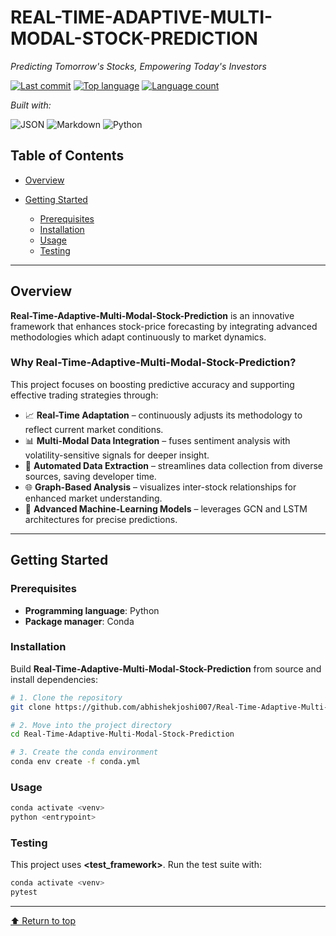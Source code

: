 # REAL-TIME-ADAPTIVE-MULTI-MODAL-STOCK-PREDICTION

*Predicting Tomorrow's Stocks, Empowering Today's Investors*

[![Last commit](https://img.shields.io/github/last-commit/abhishekjoshi007/Real-Time-Adaptive-Multi-Modal-Stock-Prediction?style=flat\&logo=git\&logoColor=white\&color=0080ff)](https://github.com/abhishekjoshi007/Real-Time-Adaptive-Multi-Modal-Stock-Prediction/commits/main)
[![Top language](https://img.shields.io/github/languages/top/abhishekjoshi007/Real-Time-Adaptive-Multi-Modal-Stock-Prediction?style=flat\&color=0080ff)](https://github.com/abhishekjoshi007/Real-Time-Adaptive-Multi-Modal-Stock-Prediction/search?l=python)
[![Language count](https://img.shields.io/github/languages/count/abhishekjoshi007/Real-Time-Adaptive-Multi-Modal-Stock-Prediction?style=flat\&color=0080ff)](https://github.com/abhishekjoshi007/Real-Time-Adaptive-Multi-Modal-Stock-Prediction)

*Built with:*

![JSON](https://img.shields.io/badge/JSON-000000.svg?style=flat\&logo=JSON\&logoColor=white)
![Markdown](https://img.shields.io/badge/Markdown-000000.svg?style=flat\&logo=Markdown\&logoColor=white)
![Python](https://img.shields.io/badge/Python-3776AB.svg?style=flat\&logo=Python\&logoColor=white)


## Table of Contents

* [Overview](#overview)
* [Getting Started](#getting-started)

  * [Prerequisites](#prerequisites)
  * [Installation](#installation)
  * [Usage](#usage)
  * [Testing](#testing)

---

## Overview

**Real-Time-Adaptive-Multi-Modal-Stock-Prediction** is an innovative framework that enhances stock-price forecasting by integrating advanced methodologies which adapt continuously to market dynamics.

### Why Real-Time-Adaptive-Multi-Modal-Stock-Prediction?

This project focuses on boosting predictive accuracy and supporting effective trading strategies through:

* 📈 **Real-Time Adaptation** – continuously adjusts its methodology to reflect current market conditions.
* 📊 **Multi-Modal Data Integration** – fuses sentiment analysis with volatility-sensitive signals for deeper insight.
* 🤖 **Automated Data Extraction** – streamlines data collection from diverse sources, saving developer time.
* 🌐 **Graph-Based Analysis** – visualizes inter-stock relationships for enhanced market understanding.
* 🧠 **Advanced Machine-Learning Models** – leverages GCN and LSTM architectures for precise predictions.

---

## Getting Started

### Prerequisites

* **Programming language**: Python
* **Package manager**: Conda

### Installation

Build **Real-Time-Adaptive-Multi-Modal-Stock-Prediction** from source and install dependencies:

```sh
# 1. Clone the repository
git clone https://github.com/abhishekjoshi007/Real-Time-Adaptive-Multi-Modal-Stock-Prediction

# 2. Move into the project directory
cd Real-Time-Adaptive-Multi-Modal-Stock-Prediction

# 3. Create the conda environment
conda env create -f conda.yml
```

### Usage

```sh
conda activate <venv>
python <entrypoint>
```

### Testing

This project uses **\<test\_framework>**. Run the test suite with:

```sh
conda activate <venv>
pytest
```

---

[⬆ Return to top](#top)
